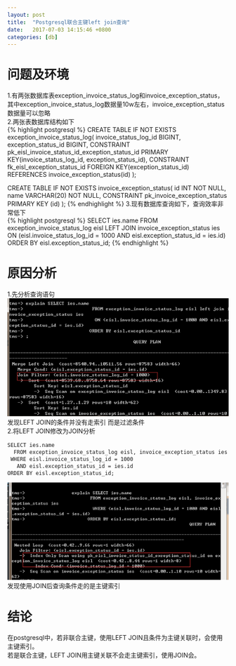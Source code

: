 ```yaml
---
layout: post
title:  "Postgresql联合主键left join查询"
date:   2017-07-03 14:15:46 +0800
categories: [db]
---
```

# 问题及环境
1.有两张数据库表exception_invoice_status_log和invoice_exception_status，其中exception_invoice_status_log数据量10w左右，invoice_exception_status数据量可以忽略   
2.两张表数据库结构如下   
{% highlight postgresql %}
CREATE TABLE IF NOT EXISTS exception_invoice_status_log(
  invoice_status_log_id BIGINT,
  exception_status_id BIGINT,
  CONSTRAINT pk_eisl_invoice_status_id_exception_status_id PRIMARY KEY(invoice_status_log_id, exception_status_id),
  CONSTRAINT fk_eisl_exception_status_id FOREIGN KEY(exception_status_id) REFERENCES invoice_exception_status(id)
);

CREATE TABLE IF NOT EXISTS invoice_exception_status(
  id INT NOT NULL,
  name VARCHAR(20) NOT NULL,
  CONSTRAINT pk_invoice_exception_status PRIMARY KEY (id)
);
{% endhighlight %}
3.现有数据库查询如下，查询效率非常低下   
{% highlight postgresql %}
SELECT ies.name
  FROM exception_invoice_status_log eisl LEFT JOIN invoice_exception_status ies
    ON (eisl.invoice_status_log_id = 1000 AND eisl.exception_status_id = ies.id)
ORDER BY eisl.exception_status_id;
{% endhighlight %}
# 原因分析
1.先分析查询语句   
![EXPLAIN_LEFT_JOIN](/images/2017-07-03/explain_left_join.png)   
发现LEFT JOIN的条件并没有走索引 而是过滤条件   
2.将LEFT JOIN修改为JOIN分析   
```postgresql
SELECT ies.name
  FROM exception_invoice_status_log eisl, invoice_exception_status ies
 WHERE eisl.invoice_status_log_id = 1000 
   AND eisl.exception_status_id = ies.id
ORDER BY eisl.exception_status_id;
```
![EXPLAIN_JOIN](/images/2017-07-03/explain_join.png)   
发现使用JOIN后查询条件走的是主键索引

# 结论
在postgresql中，若非联合主键，使用LEFT JOIN且条件为主键关联时，会使用主键索引。   
若是联合主键，LEFT JOIN用主键关联不会走主键索引，使用JOIN会。   